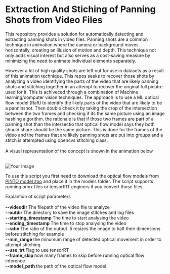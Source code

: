 <h1> Extraction And  Stiching of Panning Shots from Video Files  </h1>

<p>This repository provides a solution for automatically detecting and extracting panning shots in video files. Panning shots are a common technique in animation where the camera or background moves horizontally, creating an illusion of motion and depth. This technique not only adds visual interest but also serves as a cost-saving measure by minimizing the need to animate individual elements separately. </p>

<p> However a lot of high quality shots are left out for use in datasets as a result of this animation technique. This repos seeks to recover those shots by analyzing a video identifying the parts of the video that are likely panning shots and stitching together in an attempt to recover the original full picutre used for it. 
This is achiveced through a combination of Machine learning/computer vision techniques. The approach is to use a ML optical flow model (Raft) to identify the likely parts of the video that 
are likely to be a panninshot. Then double check it by taking the crop of the intersection between the two frames and checking if its the same picture using an 
image hashing algorithm. the rationale is that if those two frames are part of a panning shot than the intersectio that optical flow model says they both should share should be the 
same picture. This is done for the frames of the video and the frames that are likely panning shots are put into groups and a stitch is attempted using opencvs stitching class. 
<br></br>
A visual representation of the concept is shown in the animation below 
<br></br>
</p>
<img src="docs/animated.gif" alt="Your Image">


<p>
    To use this script you first need to download the optical flow models from <a href="https://github.com/PINTO0309/PINTO_model_zoo/tree/main/252_RAFT"> PINTO model zoo</a> and place it in the models folder. The script supports running onnx files or tensortRT enginers if you convert those files. 

</p>

Explantion of script parameters <br></br>
<b> --videodir </b> The filepath of the video file to analyze 
</br>
<b> --outdir </b> The directory to save the image stitches and log files
</br>
<b> --starting_timestamp </b> The time to start analysing the video 
</br>
<b> --ending_timestamp </b>The time to stop analysing the video 
</br>
<b> --ratio </b> The ratio of the output .5 resizes the image to half their dimensions before stitching for example 
</br>
<b> --min_range </b> the minumum range of detected optical movement in order to attempt stitching
</br>
<b> --use_trt </b> Flag to use tensorRT
</br>
<b> --frame_skip </b> how many frames to skip before running optical flow inference 
</br>
 <b> --model_path </b> the path of the optical flow model
</br>


